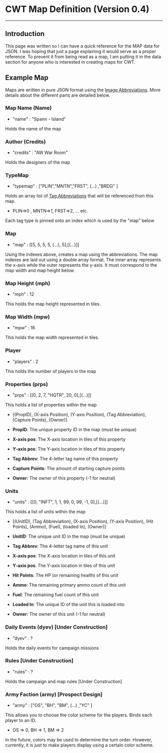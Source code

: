 # CWT Map Definition (Version 0.4)

----

## Introduction

This page was written so I can have a quick reference for the MAP data for JSON. I was hoping that just a page explaining it would serve as a proper reference. To prevent it from being read as a map, I am putting it in the data section for anyone who is interested in creating maps for CWT.

## Example Map

Maps are written in pure JSON format using the [Image Abbreviations](https://github.com/ctomni231/cwtactics/tree/master/image#image-abbreviations). More details about the different parts are detailed below.

### Map Name (Name)

* "name" : "Spann - Island"

Holds the name of the map

### Author (Credits)

* "credits" : "AW War Room"

Holds the designers of the map

### TypeMap

* "typemap" : ["PLIN","MNTN","FRST", (...) ,"BRDG" ]

Holds an array list of [Tag Abbreviations](https://github.com/ctomni231/cwtactics/tree/master/image#terrain-types) that will be referenced from this map.

* PLIN=>0 , MNTN=>1, FRST=>2, ... etc.

Each tag type is pinned onto an index which is used by the "map" below

### Map

* "map" : [[5, 5, 5, 5, (...), 5],[(...)]]

Using the indexes above, creates a map using the abbreviations. The map indexes are laid out using a double array format. The inner array represents the x-axis while the outer represents the y-axis. It must correspond to the map width and map height below.

### Map Height (mph)

* "mph" : 12

This holds the map height represented in tiles.

### Map Width (mpw)

* "mpw" : 16

This holds the map width represented in tiles.

### Player

* "players" : 2

This holds the number of players in the map

### Properties (prps)

* "prps" : [[0, 2, 7, "HQTR", 20, 0],[(...)]]

This holds a list of properties within the map

* [(PropID), (X-axis Position), (Y-axis Position), (Tag Abbreviation), (Capture Points), (Owner)]

* **PropID**: The unique property ID in the map (must be unique)
* **X-axis pos**: The X-axis location in tiles of this property
* **Y-axis pos**: The Y-axis location in tiles of this property
* **Tag Abbrev**: The 4-letter tag name of this property
* **Capture Points**: The amount of starting capture points
* **Owner**: The owner of this property (-1 for neutral)

### Units 

* "units" : [[0, "INFT", 1, 1, 99, 0, 99, -1, 0],[(...)]]

This holds a list of units within the map

* [(UnitID), (Tag Abbreviation), (X-axis Position), (Y-axis Position), (Hit Points), (Ammo), (Fuel), (loaded In), (Owner)]

* **UnitID**: The unique unit ID in the map (must be unique)
* **Tag Abbrev**: The 4-letter tag name of this unit
* **X-axis pos**: The X-axis location in tiles of this unit
* **Y-axis pos**: The Y-axis location in tiles of this unit
* **Hit Points**: The HP (or remaining health) of this unit
* **Ammo**: The remaining primary ammo count of this unit
* **Fuel**: The remaining fuel count of this unit
* **Loaded In**: The unique ID of the unit this is loaded into
* **Owner**: The owner of this unit (-1 for neutral)

### Daily Events (dyev) [Under Construction]

* "dyev" : ?

Holds the daily events for campaign missions

### Rules [Under Construction]

* "rules" : ?

Holds the campaign and map rules [Under Construction]

### Army Faction (army) [Prospect Design]

* "army" : ["OS", "BH", "BM", (...) ,"YC" ]

This allows you to choose the color scheme for the players. Binds each player to an ID.

* OS => 0, BH => 1, BM => 2

In the future, colors may be used to determine the turn order. However, currently, it is just to make players display using a certain color scheme.
